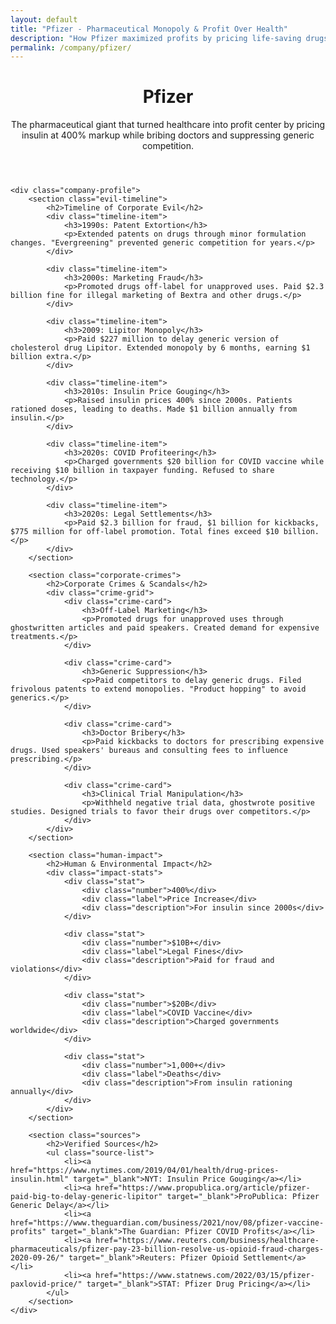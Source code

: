 ```yaml
---
layout: default
title: "Pfizer - Pharmaceutical Monopoly & Profit Over Health"
description: "How Pfizer maximized profits by pricing life-saving drugs at extortionate rates while bribing doctors and suppressing competition"
permalink: /company/pfizer/
---
```


<div class="index-page">
    <header class="page-header">
        <h1>Pfizer</h1>
        <p class="page-description">The pharmaceutical giant that turned healthcare into profit center by pricing insulin at 400% markup while bribing doctors and suppressing generic competition.</p>
    </header>

    <div class="company-profile">
        <section class="evil-timeline">
            <h2>Timeline of Corporate Evil</h2>
            <div class="timeline-item">
                <h3>1990s: Patent Extortion</h3>
                <p>Extended patents on drugs through minor formulation changes. "Evergreening" prevented generic competition for years.</p>
            </div>

            <div class="timeline-item">
                <h3>2000s: Marketing Fraud</h3>
                <p>Promoted drugs off-label for unapproved uses. Paid $2.3 billion fine for illegal marketing of Bextra and other drugs.</p>
            </div>

            <div class="timeline-item">
                <h3>2009: Lipitor Monopoly</h3>
                <p>Paid $227 million to delay generic version of cholesterol drug Lipitor. Extended monopoly by 6 months, earning $1 billion extra.</p>
            </div>

            <div class="timeline-item">
                <h3>2010s: Insulin Price Gouging</h3>
                <p>Raised insulin prices 400% since 2000s. Patients rationed doses, leading to deaths. Made $1 billion annually from insulin.</p>
            </div>

            <div class="timeline-item">
                <h3>2020s: COVID Profiteering</h3>
                <p>Charged governments $20 billion for COVID vaccine while receiving $10 billion in taxpayer funding. Refused to share technology.</p>
            </div>

            <div class="timeline-item">
                <h3>2020s: Legal Settlements</h3>
                <p>Paid $2.3 billion for fraud, $1 billion for kickbacks, $775 million for off-label promotion. Total fines exceed $10 billion.</p>
            </div>
        </section>

        <section class="corporate-crimes">
            <h2>Corporate Crimes & Scandals</h2>
            <div class="crime-grid">
                <div class="crime-card">
                    <h3>Off-Label Marketing</h3>
                    <p>Promoted drugs for unapproved uses through ghostwritten articles and paid speakers. Created demand for expensive treatments.</p>
                </div>

                <div class="crime-card">
                    <h3>Generic Suppression</h3>
                    <p>Paid competitors to delay generic drugs. Filed frivolous patents to extend monopolies. "Product hopping" to avoid generics.</p>
                </div>

                <div class="crime-card">
                    <h3>Doctor Bribery</h3>
                    <p>Paid kickbacks to doctors for prescribing expensive drugs. Used speakers' bureaus and consulting fees to influence prescribing.</p>
                </div>

                <div class="crime-card">
                    <h3>Clinical Trial Manipulation</h3>
                    <p>Withheld negative trial data, ghostwrote positive studies. Designed trials to favor their drugs over competitors.</p>
                </div>
            </div>
        </section>

        <section class="human-impact">
            <h2>Human & Environmental Impact</h2>
            <div class="impact-stats">
                <div class="stat">
                    <div class="number">400%</div>
                    <div class="label">Price Increase</div>
                    <div class="description">For insulin since 2000s</div>
                </div>

                <div class="stat">
                    <div class="number">$10B+</div>
                    <div class="label">Legal Fines</div>
                    <div class="description">Paid for fraud and violations</div>
                </div>

                <div class="stat">
                    <div class="number">$20B</div>
                    <div class="label">COVID Vaccine</div>
                    <div class="description">Charged governments worldwide</div>
                </div>

                <div class="stat">
                    <div class="number">1,000+</div>
                    <div class="label">Deaths</div>
                    <div class="description">From insulin rationing annually</div>
                </div>
            </div>
        </section>

        <section class="sources">
            <h2>Verified Sources</h2>
            <ul class="source-list">
                <li><a href="https://www.nytimes.com/2019/04/01/health/drug-prices-insulin.html" target="_blank">NYT: Insulin Price Gouging</a></li>
                <li><a href="https://www.propublica.org/article/pfizer-paid-big-to-delay-generic-lipitor" target="_blank">ProPublica: Pfizer Generic Delay</a></li>
                <li><a href="https://www.theguardian.com/business/2021/nov/08/pfizer-vaccine-profits" target="_blank">The Guardian: Pfizer COVID Profits</a></li>
                <li><a href="https://www.reuters.com/business/healthcare-pharmaceuticals/pfizer-pay-23-billion-resolve-us-opioid-fraud-charges-2020-09-26/" target="_blank">Reuters: Pfizer Opioid Settlement</a></li>
                <li><a href="https://www.statnews.com/2022/03/15/pfizer-paxlovid-price/" target="_blank">STAT: Pfizer Drug Pricing</a></li>
            </ul>
        </section>
    </div>
</div>
